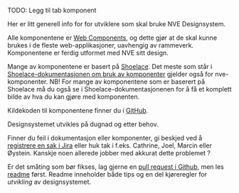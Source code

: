 <PageHeader title="For utviklere" imagePath="developer"  pageLevel=2></PageHeader>
TODO: Legg til tab komponent

Her er litt generell info for for utviklere som skal bruke NVE Designsystem.

Alle komponentene er [Web Components](https://developer.mozilla.org/en-US/docs/Web/API/Web_components), og dette gjør at de skal kunne brukes i de fleste web-applikasjoner, uavhengig av rammeverk.
Komponentene er ferdig utformet med NVE sitt design.

Mange av komponentene er basert på [Shoelace](https://shoelace.style/). Det meste som står i [Shoelace-dokumentasjonen om bruk av komponenter](https://shoelace.style/getting-started/usage) gjelder også for nve-komponenter. NB! For mange av komponentene som er baserert på Shoelace må du også se i Shoelace-dokumentasjonenen for å få et komplett bilde av hva du kan gjøre med komponenten.

Kildekoden til komponentene finner du i [GitHub](https://github.com/NVE/Designsystem).

Designsystemet utvikles på dugnad og etter behov.

Finner du feil i dokumentasjon eller komponenter, gi beskjed ved å [registrere en sak i Jira](https://nveprojects.atlassian.net/browse/DS-132) eller huk tak i f.eks. Cathrine, Joel, Marcin eller Øystein. Kanskje noen allerede jobber med akkurat dette problemet ?

Er det småting som bør fikses, lag gjerne en [pull request i Github](https://github.com/NVE/Designsystem/pulls), men les [readme](https://github.com/NVE/Designsystem) først. Readme inneholder både tips og en del kjøreregler for _utvikling_ av designsystemet.
